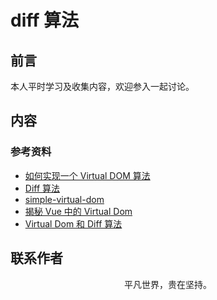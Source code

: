 # diff 算法

## 前言

本人平时学习及收集内容，欢迎参入一起讨论。

## 内容

### 参考资料

- [如何实现一个 Virtual DOM 算法](https://github.com/livoras/blog/issues/13)
- [Diff 算法](https://github.com/aooy/blog/issues/2)
- [simple-virtual-dom](https://github.com/livoras/simple-virtual-dom)
- [揭秘 Vue 中的 Virtual Dom](https://mp.weixin.qq.com/s/EeN7E8uQS4R_JJloPX8fCQ)
- [Virtual Dom 和 Diff 算法](https://mp.weixin.qq.com/s/9nB2bfDczNFRpUTiBwup8Q)

## 联系作者

<div align="center">
    <p>
        平凡世界，贵在坚持。
    </p>
    <img :src="$withBase('/about/contact.png')" />
</div>
